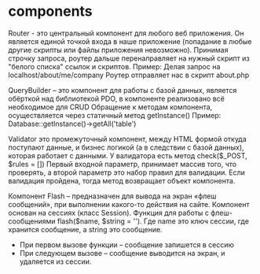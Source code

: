 # components

Router - это центральный компонент для любого веб приложения. Он является единой точкой входа в наше приложение (попадание в любые другие скрипты или файлы приложения невозможно). 
Принимая строчку запроса, роутер дальше перенаправляет на нужный скрипт из "белого списка" ссылок и скриптов.
Пример: 
Делая запрос на localhost/about/me/company 
Роутер отправляет нас в скрипт about.php

QueryBuilder – это компонент для работы с базой данных, является обёрткой над библиотекой PDO, в компоненте реализовано всё необходимое для CRUD 
Обращение к методам компонента, осуществляется через статичный метод  getInstance()
Пример:
Database::getInstance()->getAll('table')

Validator это промежуточный компонент, между HTML формой откуда поступают данные,  и бизнес логикой (а в следствии с базой данных), которая работает с данными. 
У валидатора есть метод check($_POST, $rules = [])
Первый входной параметр, принимает массив того, что проверять, а второй параметр это набор правил для валидации. 
Если валидация пройдена, тогда метод возвращает объект компонента. 

Компонент Flash – предназначен для вывода на экран «флеш сообщений», при выполнении какого-то действия на сайте. Компонент основан на сессиях (класс Session). 
Функция для работы с флеш-сообщениями flash($name, $string = ''). Где name это ключ сессии, где хранится сообщение,  а string это сообщение. 
- При первом вызове функции – сообщение запишется в сессию 
- При следующем вызове – сообщение выводится на экран, и удаляется из сессии. 
